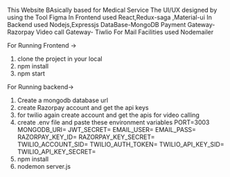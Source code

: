 This Website BAsically based for Medical Service
The UI/UX designed by using the Tool Figma
In Frontend used React,Redux-saga ,Material-ui
In Backend used Nodejs,Expressjs
DataBase-MongoDB
Payment Gateway-Razorpay
Video call Gateway- Tiwlio
For Mail Facilities used Nodemailer

For Running Frontend ->
1) clone the project in your local 
2) npm install
3) npm start

For Running backend->
1) Create a mongodb database url 
2) create Razorpay account and get the api keys
3) for twilio again create account and get the apis for video calling
4) create .env file and paste these environment variables 
    PORT=3003
    MONGODB_URI=
    JWT_SECRET=
    EMAIL_USER=
    EMAIL_PASS=
    RAZORPAY_KEY_ID=
    RAZORPAY_KEY_SECRET=
    TWILIO_ACCOUNT_SID=
    TWILIO_AUTH_TOKEN=
    TWILIO_API_KEY_SID=
    TWILIO_API_KEY_SECRET=
5) npm install
6) nodemon server.js
